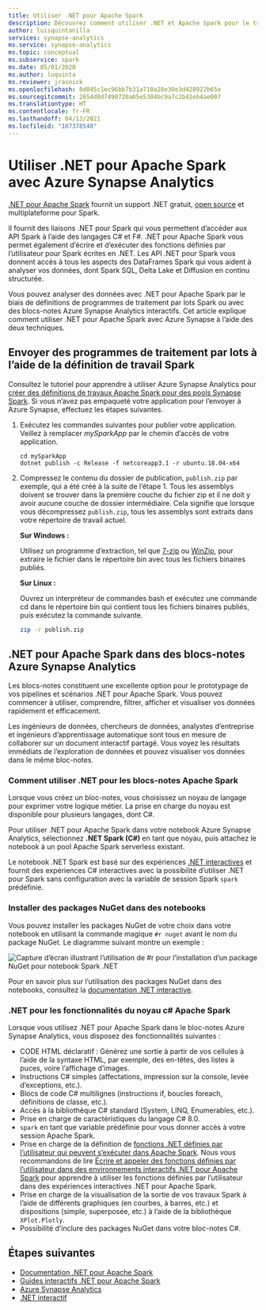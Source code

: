 ```yaml
---
title: Utiliser .NET pour Apache Spark
description: Découvrez comment utiliser .NET et Apache Spark pour le traitement par lots, la diffusion en continu en temps réel, l’apprentissage automatique et l’écriture de requêtes ad hoc dans des blocs-notes Azure Synapse Analytics.
author: luisquintanilla
services: synapse-analytics
ms.service: synapse-analytics
ms.topic: conceptual
ms.subservice: spark
ms.date: 05/01/2020
ms.author: luquinta
ms.reviewer: jrasnick
ms.openlocfilehash: 8d045c1ec96bb7b31a710a28e30e3d428922b65e
ms.sourcegitcommit: 2654d8d7490720a05e5304bc9a7c2b41eb4ae007
ms.translationtype: HT
ms.contentlocale: fr-FR
ms.lasthandoff: 04/13/2021
ms.locfileid: "107378548"
---
```

# <a name="use-net-for-apache-spark-with-azure-synapse-analytics"></a>Utiliser .NET pour Apache Spark avec Azure Synapse Analytics

[.NET pour Apache Spark](https://dot.net/spark) fournit un support .NET gratuit, [open source](https://github.com/dotnet/spark) et multiplateforme pour Spark. 

Il fournit des liaisons .NET pour Spark qui vous permettent d’accéder aux API Spark à l’aide des langages C# et F#. .NET pour Apache Spark vous permet également d’écrire et d’exécuter des fonctions définies par l’utilisateur pour Spark écrites en .NET. Les API .NET pour Spark vous donnent accès à tous les aspects des DataFrames Spark qui vous aident à analyser vos données, dont Spark SQL, Delta Lake et Diffusion en continu structurée.

Vous pouvez analyser des données avec .NET pour Apache Spark par le biais de définitions de programmes de traitement par lots Spark ou avec des blocs-notes Azure Synapse Analytics interactifs. Cet article explique comment utiliser .NET pour Apache Spark avec Azure Synapse à l’aide des deux techniques.

## <a name="submit-batch-jobs-using-the-spark-job-definition"></a>Envoyer des programmes de traitement par lots à l’aide de la définition de travail Spark

Consultez le tutoriel pour apprendre à utiliser Azure Synapse Analytics pour [créer des définitions de travaux Apache Spark pour des pools Synapse Spark](apache-spark-job-definitions.md). Si vous n’avez pas empaqueté votre application pour l’envoyer à Azure Synapse, effectuez les étapes suivantes.

1. Exécutez les commandes suivantes pour publier votre application. Veillez à remplacer *mySparkApp* par le chemin d’accès de votre application.
   
   ```dotnetcli
   cd mySparkApp
   dotnet publish -c Release -f netcoreapp3.1 -r ubuntu.18.04-x64
   ```

2. Compressez le contenu du dossier de publication, `publish.zip` par exemple, qui a été créé à la suite de l’étape 1. Tous les assemblys doivent se trouver dans la première couche du fichier zip et il ne doit y avoir aucune couche de dossier intermédiaire. Cela signifie que lorsque vous décompressez `publish.zip`, tous les assemblys sont extraits dans votre répertoire de travail actuel.

    **Sur Windows :**

    Utilisez un programme d’extraction, tel que [7-zip](https://www.7-zip.org/) ou [WinZip](https://www.winzip.com/), pour extraire le fichier dans le répertoire bin avec tous les fichiers binaires publiés.

    **Sur Linux :**

    Ouvrez un interpréteur de commandes bash et exécutez une commande cd dans le répertoire bin qui contient tous les fichiers binaires publiés, puis exécutez la commande suivante.

    ```bash
    zip -r publish.zip
    ```

## <a name="net-for-apache-spark-in-azure-synapse-analytics-notebooks"></a>.NET pour Apache Spark dans des blocs-notes Azure Synapse Analytics 

Les blocs-notes constituent une excellente option pour le prototypage de vos pipelines et scénarios .NET pour Apache Spark. Vous pouvez commencer à utiliser, comprendre, filtrer, afficher et visualiser vos données rapidement et efficacement. 

Les ingénieurs de données, chercheurs de données, analystes d’entreprise et ingénieurs d’apprentissage automatique sont tous en mesure de collaborer sur un document interactif partagé. Vous voyez les résultats immédiats de l’exploration de données et pouvez visualiser vos données dans le même bloc-notes.

### <a name="how-to-use-net-for-apache-spark-notebooks"></a>Comment utiliser .NET pour les blocs-notes Apache Spark

Lorsque vous créez un bloc-notes, vous choisissez un noyau de langage pour exprimer votre logique métier. La prise en charge du noyau est disponible pour plusieurs langages, dont C#.

Pour utiliser .NET pour Apache Spark dans votre notebook Azure Synapse Analytics, sélectionnez **.NET Spark (C#)** en tant que noyau, puis attachez le notebook à un pool Apache Spark serverless existant.

Le notebook .NET Spark est basé sur des expériences [.NET interactives](https://github.com/dotnet/interactive) et fournit des expériences C# interactives avec la possibilité d’utiliser .NET pour Spark sans configuration avec la variable de session Spark `spark` prédéfinie.

### <a name="install-nuget-packages-in-notebooks"></a>Installer des packages NuGet dans des notebooks

Vous pouvez installer les packages NuGet de votre choix dans votre notebook en utilisant la commande magique `#r nuget` avant le nom du package NuGet. Le diagramme suivant montre un exemple :

![Capture d’écran illustrant l’utilisation de #r pour l’installation d’un package NuGet pour notebook Spark .NET](./media/apache-spark-development-using-notebooks/synapse-spark-dotnet-notebook-nuget.png)

Pour en savoir plus sur l’utilisation des packages NuGet dans des notebooks, consultez la [documentation .NET interactive](https://github.com/dotnet/interactive/blob/main/docs/nuget-overview.md).

### <a name="net-for-apache-spark-c-kernel-features"></a>.NET pour les fonctionnalités du noyau c# Apache Spark

Lorsque vous utilisez .NET pour Apache Spark dans le bloc-notes Azure Synapse Analytics, vous disposez des fonctionnalités suivantes :

* CODE HTML déclaratif : Générez une sortie à partir de vos cellules à l’aide de la syntaxe HTML, par exemple, des en-têtes, des listes à puces, voire l’affichage d’images.
* Instructions C# simples (affectations, impression sur la console, levée d’exceptions, etc.).
* Blocs de code C# multilignes (instructions if, boucles foreach, définitions de classe, etc.).
* Accès à la bibliothèque C# standard (System, LINQ, Enumerables, etc.).
* Prise en charge de caractéristiques du langage C# 8.0.
* `spark` en tant que variable prédéfinie pour vous donner accès à votre session Apache Spark.
* Prise en charge de la définition de [fonctions .NET définies par l’utilisateur qui peuvent s’exécuter dans Apache Spark](/dotnet/spark/how-to-guides/udf-guide). Nous vous recommandons de lire [Écrire et appeler des fonctions définies par l’utilisateur dans des environnements interactifs .NET pour Apache Spark](/dotnet/spark/how-to-guides/dotnet-interactive-udf-issue) pour apprendre à utiliser les fonctions définies par l’utilisateur dans des expériences interactives .NET pour Apache Spark.
* Prise en charge de la visualisation de la sortie de vos travaux Spark à l’aide de différents graphiques (en courbes, à barres, etc.) et dispositions (simple, superposée, etc.) à l’aide de la bibliothèque `XPlot.Plotly`.
* Possibilité d’inclure des packages NuGet dans votre bloc-notes C#.

## <a name="next-steps"></a>Étapes suivantes

* [Documentation .NET pour Apache Spark](/dotnet/spark/)
* [Guides interactifs .NET pour Apache Spark](/dotnet/spark/how-to-guides/dotnet-interactive-udf-issue)
* [Azure Synapse Analytics](https://azure.microsoft.com/services/synapse-analytics/)
* [.NET interactif](https://devblogs.microsoft.com/dotnet/creating-interactive-net-documentation/)
